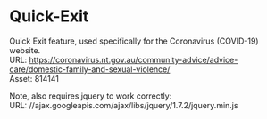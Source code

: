 # Quick-Exit
 Quick Exit feature, used specifically for the Coronavirus (COVID-19) website.<br>
 URL: https://coronavirus.nt.gov.au/community-advice/advice-care/domestic-family-and-sexual-violence/<br>
 Asset: 814141


Note, also requires jquery to work correctly: <br>
URL: //ajax.googleapis.com/ajax/libs/jquery/1.7.2/jquery.min.js
